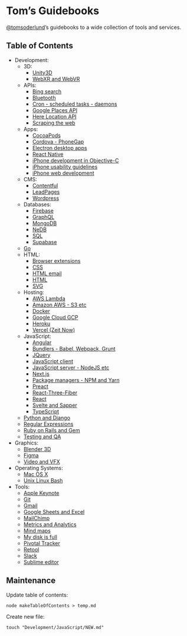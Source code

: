 # Tom’s Guidebooks

[@tomsoderlund](https://twitter.com/tomsoderlund)’s guidebooks to a wide collection of tools and services.

## Table of Contents

- Development:
  - 3D:
    - [Unity3D](./Development/3D/Unity3D.md)
    - [WebXR and WebVR](./Development/3D/WebXR%20and%20WebVR.md)
  - APIs:
    - [Bing search](./Development/APIs/Bing%20search.md)
    - [Bluetooth](./Development/APIs/Bluetooth.md)
    - [Cron - scheduled tasks - daemons](./Development/APIs/Cron%20-%20scheduled%20tasks%20-%20daemons.md)
    - [Google Places API](./Development/APIs/Google%20Places%20API.md)
    - [Here Location API](./Development/APIs/Here%20Location%20API.md)
    - [Scraping the web](./Development/APIs/Scraping%20the%20web.md)
  - Apps:
    - [CocoaPods](./Development/Apps/CocoaPods.md)
    - [Cordova - PhoneGap](./Development/Apps/Cordova%20-%20PhoneGap.md)
    - [Electron desktop apps](./Development/Apps/Electron%20desktop%20apps.md)
    - [React Native](./Development/Apps/React%20Native.md)
    - [iPhone development in Objective-C](./Development/Apps/iPhone%20development%20in%20Objective-C.md)
    - [iPhone usability guidelines](./Development/Apps/iPhone%20usability%20guidelines.md)
    - [iPhone web development](./Development/Apps/iPhone%20web%20development.md)
  - CMS:
    - [Contentful](./Development/CMS/Contentful.md)
    - [LeadPages](./Development/CMS/LeadPages.md)
    - [Wordpress](./Development/CMS/Wordpress.md)
  - Databases:
    - [Firebase](./Development/Databases/Firebase.md)
    - [GraphQL](./Development/Databases/GraphQL.md)
    - [MongoDB](./Development/Databases/MongoDB.md)
    - [NeDB](./Development/Databases/NeDB.md)
    - [SQL](./Development/Databases/SQL.md)
    - [Supabase](./Development/Databases/Supabase.md)
  - [Go](./Development/Go.md)
  - HTML:
    - [Browser extensions](./Development/HTML/Browser%20extensions.md)
    - [CSS](./Development/HTML/CSS.md)
    - [HTML email](./Development/HTML/HTML%20email.md)
    - [HTML](./Development/HTML/HTML.md)
    - [SVG](./Development/HTML/SVG.md)
  - Hosting:
    - [AWS Lambda](./Development/Hosting/AWS%20Lambda.md)
    - [Amazon AWS - S3 etc](./Development/Hosting/Amazon%20AWS%20-%20S3%20etc.md)
    - [Docker](./Development/Hosting/Docker.md)
    - [Google Cloud GCP](./Development/Hosting/Google%20Cloud%20GCP.md)
    - [Heroku](./Development/Hosting/Heroku.md)
    - [Vercel (Zeit Now)](./Development/Hosting/Vercel%20(Zeit%20Now).md)
  - JavaScript:
    - [Angular](./Development/JavaScript/Angular.md)
    - [Bundlers - Babel, Webpack, Grunt](./Development/JavaScript/Bundlers%20-%20Babel,%20Webpack,%20Grunt.md)
    - [JQuery](./Development/JavaScript/JQuery.md)
    - [JavaScript client](./Development/JavaScript/JavaScript%20client.md)
    - [JavaScript server - NodeJS etc](./Development/JavaScript/JavaScript%20server%20-%20NodeJS%20etc.md)
    - [Next.js](./Development/JavaScript/Next.js.md)
    - [Package managers - NPM and Yarn](./Development/JavaScript/Package%20managers%20-%20NPM%20and%20Yarn.md)
    - [Preact](./Development/JavaScript/Preact.md)
    - [React-Three-Fiber](./Development/JavaScript/React-Three-Fiber.md)
    - [React](./Development/JavaScript/React.md)
    - [Svelte and Sapper](./Development/JavaScript/Svelte%20and%20Sapper.md)
    - [TypeScript](./Development/JavaScript/TypeScript.md)
  - [Python and Django](./Development/Python%20and%20Django.md)
  - [Regular Expressions](./Development/Regular%20Expressions.md)
  - [Ruby on Rails and Gem](./Development/Ruby%20on%20Rails%20and%20Gem.md)
  - [Testing and QA](./Development/Testing%20and%20QA.md)
- Graphics:
  - [Blender 3D](./Graphics/Blender%203D.md)
  - [Figma](./Graphics/Figma.md)
  - [Video and VFX](./Graphics/Video%20and%20VFX.md)
- Operating Systems:
  - [Mac OS X](./Operating%20Systems/Mac%20OS%20X.md)
  - [Unix Linux Bash](./Operating%20Systems/Unix%20Linux%20Bash.md)
- Tools:
  - [Apple Keynote](./Tools/Apple%20Keynote.md)
  - [Git](./Tools/Git.md)
  - [Gmail](./Tools/Gmail.md)
  - [Google Sheets and Excel](./Tools/Google%20Sheets%20and%20Excel.md)
  - [MailChimp](./Tools/MailChimp.md)
  - [Metrics and Analytics](./Tools/Metrics%20and%20Analytics.md)
  - [Mind maps](./Tools/Mind%20maps.md)
  - [My disk is full](./Tools/My%20disk%20is%20full.md)
  - [Pivotal Tracker](./Tools/Pivotal%20Tracker.md)
  - [Retool](./Tools/Retool.md)
  - [Slack](./Tools/Slack.md)
  - [Sublime editor](./Tools/Sublime%20editor.md)

## Maintenance

Update table of contents:

    node makeTableOfContents > temp.md

Create new file:

    touch "Development/JavaScript/NEW.md"
